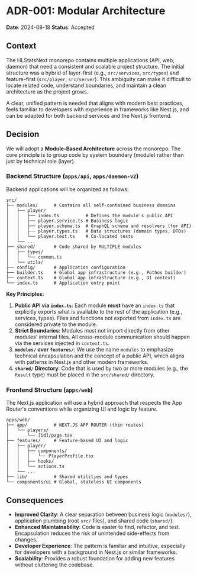 # ADR-001: Modular Architecture

**Date**: 2024-08-18
**Status**: Accepted

## Context

The HLStatsNext monorepo contains multiple applications (API, web, daemon) that need a consistent and scalable project structure. The initial structure was a hybrid of layer-first (e.g., `src/services`, `src/types`) and feature-first (`src/player`, `src/server`). This ambiguity can make it difficult to locate related code, understand boundaries, and maintain a clean architecture as the project grows.

A clear, unified pattern is needed that aligns with modern best practices, feels familiar to developers with experience in frameworks like Nest.js, and can be adapted for both backend services and the Next.js frontend.

## Decision

We will adopt a **Module-Based Architecture** across the monorepo. The core principle is to group code by system boundary (module) rather than just by technical role (layer).

### Backend Structure (`apps/api`, `apps/daemon-v2`)

Backend applications will be organized as follows:

```
src/
├── modules/      # Contains all self-contained business domains
│   ├── player/
│   │   ├── index.ts          # Defines the module's public API
│   │   ├── player.service.ts # Business logic
│   │   ├── player.schema.ts  # GraphQL schema and resolvers (for API)
│   │   ├── player.types.ts   # Data structures (domain types, DTOs)
│   │   └── player.test.ts    # Co-located tests
│   └── ...
├── shared/       # Code shared by MULTIPLE modules
│   ├── types/
│   │   └── common.ts
│   └── utils/
├── config/       # Application configuration
├── builder.ts    # Global app infrastructure (e.g., Pothos builder)
├── context.ts    # Global app infrastructure (e.g., DI context)
└── index.ts      # Application entry point
```

**Key Principles:**

1.  **Public API via `index.ts`**: Each module **must** have an `index.ts` that explicitly exports what is available to the rest of the application (e.g., services, types). Files and functions not exported from `index.ts` are considered private to the module.
2.  **Strict Boundaries**: Modules must not import directly from other modules' internal files. All cross-module communication should happen via the services injected in `context.ts`.
3.  **`modules/` over `features/`**: We use the name `modules` to emphasize technical encapsulation and the concept of a public API, which aligns with patterns in Nest.js and other modern frameworks.
4.  **`shared/` Directory**: Code that is used by two or more modules (e.g., the `Result` type) must be placed in the `src/shared/` directory.

### Frontend Structure (`apps/web`)

The Next.js application will use a hybrid approach that respects the App Router's conventions while organizing UI and logic by feature.

```
apps/web/
├── app/          # NEXT.JS APP ROUTER (thin routes)
│   └── players/
│       └── [id]/page.tsx
├── features/     # Feature-based UI and logic
│   ├── player/
│   │   ├── components/
│   │   │   └── PlayerProfile.tsx
│   │   ├── hooks/
│   │   └── actions.ts
│   └── ...
├── lib/          # Shared utilities and types
└── components/ui # Global, stateless UI components
```

## Consequences

- **Improved Clarity**: A clear separation between business logic (`modules/`), application plumbing (root `src/` files), and shared code (`shared/`).
- **Enhanced Maintainability**: Code is easier to find, refactor, and test. Encapsulation reduces the risk of unintended side-effects from changes.
- **Developer Experience**: The pattern is familiar and intuitive, especially for developers with a background in Nest.js or similar frameworks.
- **Scalability**: Provides a robust foundation for adding new features without cluttering the codebase.

